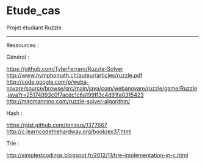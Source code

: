 # Etude_cas
Projet étudiant Ruzzle

-----

Ressources :

Général :

https://github.com/TylerFerraro/Ruzzle-Solver
http://www.nymphomath.ch/auteur/articles/ruzzle.pdf
http://code.google.com/p/weba-novare/source/browse/src/main/java/com/webanovare/ruzzle/game/Ruzzle.java?r=25174993c0f7acdc1c6a199ff3c4d91fa0315423
http://miromannino.com/ruzzle-solver-algorithm/

Hash :

https://gist.github.com/tonious/1377667
http://c.learncodethehardway.org/book/ex37.html

Trie :

http://simplestcodings.blogspot.fr/2012/11/trie-implementation-in-c.html
